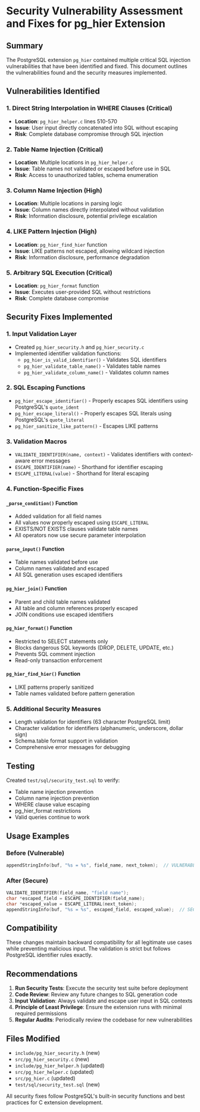 # Security Vulnerability Assessment and Fixes for pg_hier Extension

## Summary

The PostgreSQL extension `pg_hier` contained multiple critical SQL injection vulnerabilities that have been identified and fixed. This document outlines the vulnerabilities found and the security measures implemented.

## Vulnerabilities Identified

### 1. **Direct String Interpolation in WHERE Clauses** (Critical)
- **Location**: `pg_hier_helper.c` lines 510-570
- **Issue**: User input directly concatenated into SQL without escaping
- **Risk**: Complete database compromise through SQL injection

### 2. **Table Name Injection** (Critical)
- **Location**: Multiple locations in `pg_hier_helper.c`
- **Issue**: Table names not validated or escaped before use in SQL
- **Risk**: Access to unauthorized tables, schema enumeration

### 3. **Column Name Injection** (High)
- **Location**: Multiple locations in parsing logic
- **Issue**: Column names directly interpolated without validation
- **Risk**: Information disclosure, potential privilege escalation

### 4. **LIKE Pattern Injection** (High)
- **Location**: `pg_hier_find_hier` function
- **Issue**: LIKE patterns not escaped, allowing wildcard injection
- **Risk**: Information disclosure, performance degradation

### 5. **Arbitrary SQL Execution** (Critical)
- **Location**: `pg_hier_format` function
- **Issue**: Executes user-provided SQL without restrictions
- **Risk**: Complete database compromise

## Security Fixes Implemented

### 1. **Input Validation Layer**
- Created `pg_hier_security.h` and `pg_hier_security.c`
- Implemented identifier validation functions:
  - `pg_hier_is_valid_identifier()` - Validates SQL identifiers
  - `pg_hier_validate_table_name()` - Validates table names
  - `pg_hier_validate_column_name()` - Validates column names

### 2. **SQL Escaping Functions**
- `pg_hier_escape_identifier()` - Properly escapes SQL identifiers using PostgreSQL's `quote_ident`
- `pg_hier_escape_literal()` - Properly escapes SQL literals using PostgreSQL's `quote_literal`
- `pg_hier_sanitize_like_pattern()` - Escapes LIKE patterns

### 3. **Validation Macros**
- `VALIDATE_IDENTIFIER(name, context)` - Validates identifiers with context-aware error messages
- `ESCAPE_IDENTIFIER(name)` - Shorthand for identifier escaping
- `ESCAPE_LITERAL(value)` - Shorthand for literal escaping

### 4. **Function-Specific Fixes**

#### `_parse_condition()` Function
- Added validation for all field names
- All values now properly escaped using `ESCAPE_LITERAL`
- EXISTS/NOT EXISTS clauses validate table names
- All operators now use secure parameter interpolation

#### `parse_input()` Function
- Table names validated before use
- Column names validated and escaped
- All SQL generation uses escaped identifiers

#### `pg_hier_join()` Function
- Parent and child table names validated
- All table and column references properly escaped
- JOIN conditions use escaped identifiers

#### `pg_hier_format()` Function
- Restricted to SELECT statements only
- Blocks dangerous SQL keywords (DROP, DELETE, UPDATE, etc.)
- Prevents SQL comment injection
- Read-only transaction enforcement

#### `pg_hier_find_hier()` Function
- LIKE patterns properly sanitized
- Table names validated before pattern generation

### 5. **Additional Security Measures**
- Length validation for identifiers (63 character PostgreSQL limit)
- Character validation for identifiers (alphanumeric, underscore, dollar sign)
- Schema.table format support in validation
- Comprehensive error messages for debugging

## Testing

Created `test/sql/security_test.sql` to verify:
- Table name injection prevention
- Column name injection prevention  
- WHERE clause value escaping
- pg_hier_format restrictions
- Valid queries continue to work

## Usage Examples

### Before (Vulnerable)
```c
appendStringInfo(buf, "%s = %s", field_name, next_token);  // VULNERABLE
```

### After (Secure)
```c
VALIDATE_IDENTIFIER(field_name, "field name");
char *escaped_field = ESCAPE_IDENTIFIER(field_name);
char *escaped_value = ESCAPE_LITERAL(next_token);
appendStringInfo(buf, "%s = %s", escaped_field, escaped_value);  // SECURE
```

## Compatibility

These changes maintain backward compatibility for all legitimate use cases while preventing malicious input. The validation is strict but follows PostgreSQL identifier rules exactly.

## Recommendations

1. **Run Security Tests**: Execute the security test suite before deployment
2. **Code Review**: Review any future changes to SQL generation code
3. **Input Validation**: Always validate and escape user input in SQL contexts
4. **Principle of Least Privilege**: Ensure the extension runs with minimal required permissions
5. **Regular Audits**: Periodically review the codebase for new vulnerabilities

## Files Modified

- `include/pg_hier_security.h` (new)
- `src/pg_hier_security.c` (new)
- `include/pg_hier_helper.h` (updated)
- `src/pg_hier_helper.c` (updated)
- `src/pg_hier.c` (updated)
- `test/sql/security_test.sql` (new)

All security fixes follow PostgreSQL's built-in security functions and best practices for C extension development.
